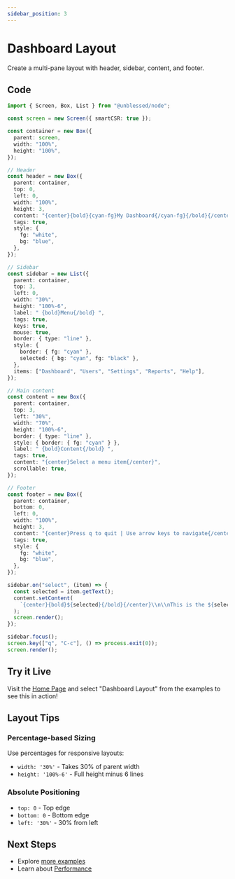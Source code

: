 ```yaml
---
sidebar_position: 3
---
```


# Dashboard Layout

Create a multi-pane layout with header, sidebar, content, and footer.

## Code

```typescript
import { Screen, Box, List } from "@unblessed/node";

const screen = new Screen({ smartCSR: true });

const container = new Box({
  parent: screen,
  width: "100%",
  height: "100%",
});

// Header
const header = new Box({
  parent: container,
  top: 0,
  left: 0,
  width: "100%",
  height: 3,
  content: "{center}{bold}{cyan-fg}My Dashboard{/cyan-fg}{/bold}{/center}",
  tags: true,
  style: {
    fg: "white",
    bg: "blue",
  },
});

// Sidebar
const sidebar = new List({
  parent: container,
  top: 3,
  left: 0,
  width: "30%",
  height: "100%-6",
  label: " {bold}Menu{/bold} ",
  tags: true,
  keys: true,
  mouse: true,
  border: { type: "line" },
  style: {
    border: { fg: "cyan" },
    selected: { bg: "cyan", fg: "black" },
  },
  items: ["Dashboard", "Users", "Settings", "Reports", "Help"],
});

// Main content
const content = new Box({
  parent: container,
  top: 3,
  left: "30%",
  width: "70%",
  height: "100%-6",
  border: { type: "line" },
  style: { border: { fg: "cyan" } },
  label: " {bold}Content{/bold} ",
  tags: true,
  content: "{center}Select a menu item{/center}",
  scrollable: true,
});

// Footer
const footer = new Box({
  parent: container,
  bottom: 0,
  left: 0,
  width: "100%",
  height: 3,
  content: "{center}Press q to quit | Use arrow keys to navigate{/center}",
  tags: true,
  style: {
    fg: "white",
    bg: "blue",
  },
});

sidebar.on("select", (item) => {
  const selected = item.getText();
  content.setContent(
    `{center}{bold}${selected}{/bold}{/center}\\n\\nThis is the ${selected} page.`,
  );
  screen.render();
});

sidebar.focus();
screen.key(["q", "C-c"], () => process.exit(0));
screen.render();
```

## Try it Live

Visit the [Home Page](/) and select "Dashboard Layout" from the examples to see this in action!

## Layout Tips

### Percentage-based Sizing

Use percentages for responsive layouts:

- `width: '30%'` - Takes 30% of parent width
- `height: '100%-6'` - Full height minus 6 lines

### Absolute Positioning

- `top: 0` - Top edge
- `bottom: 0` - Bottom edge
- `left: '30%'` - 30% from left

## Next Steps

- Explore [more examples](/docs/examples/getting-started/simple-box)
- Learn about [Performance](/docs/advanced/performance)
